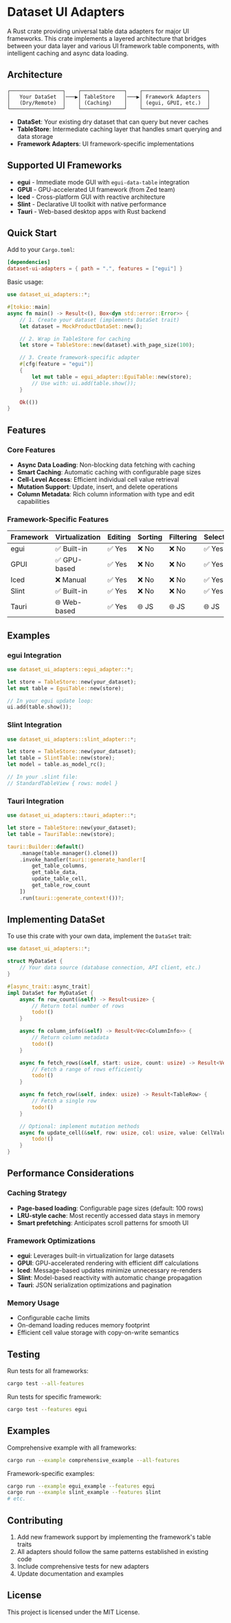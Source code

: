 # Dataset UI Adapters

A Rust crate providing universal table data adapters for major UI frameworks. This crate implements a layered architecture that bridges between your data layer and various UI framework table components, with intelligent caching and async data loading.

## Architecture

```
┌─────────────────┐    ┌──────────────┐    ┌─────────────────────┐
│   Your DataSet  │───▶│ TableStore   │───▶│ Framework Adapters  │
│   (Dry/Remote)  │    │ (Caching)    │    │ (egui, GPUI, etc.)  │
└─────────────────┘    └──────────────┘    └─────────────────────┘
```

- **DataSet**: Your existing dry dataset that can query but never caches
- **TableStore**: Intermediate caching layer that handles smart querying and data storage
- **Framework Adapters**: UI framework-specific implementations

## Supported UI Frameworks

- **egui** - Immediate mode GUI with `egui-data-table` integration
- **GPUI** - GPU-accelerated UI framework (from Zed team)
- **Iced** - Cross-platform GUI with reactive architecture
- **Slint** - Declarative UI toolkit with native performance
- **Tauri** - Web-based desktop apps with Rust backend

## Quick Start

Add to your `Cargo.toml`:

```toml
[dependencies]
dataset-ui-adapters = { path = ".", features = ["egui"] }
```

Basic usage:

```rust
use dataset_ui_adapters::*;

#[tokio::main]
async fn main() -> Result<(), Box<dyn std::error::Error>> {
    // 1. Create your dataset (implements DataSet trait)
    let dataset = MockProductDataSet::new();

    // 2. Wrap in TableStore for caching
    let store = TableStore::new(dataset).with_page_size(100);

    // 3. Create framework-specific adapter
    #[cfg(feature = "egui")]
    {
        let mut table = egui_adapter::EguiTable::new(store);
        // Use with: ui.add(table.show());
    }

    Ok(())
}
```

## Features

### Core Features

- **Async Data Loading**: Non-blocking data fetching with caching
- **Smart Caching**: Automatic caching with configurable page sizes
- **Cell-Level Access**: Efficient individual cell value retrieval
- **Mutation Support**: Update, insert, and delete operations
- **Column Metadata**: Rich column information with type and edit capabilities

### Framework-Specific Features

| Framework | Virtualization | Editing | Sorting | Filtering | Selection |
| --------- | -------------- | ------- | ------- | --------- | --------- |
| egui      | ✅ Built-in    | ✅ Yes  | ❌ No   | ❌ No     | ✅ Yes    |
| GPUI      | ✅ GPU-based   | ✅ Yes  | ❌ No   | ❌ No     | ✅ Yes    |
| Iced      | ❌ Manual      | ✅ Yes  | ❌ No   | ❌ No     | ✅ Yes    |
| Slint     | ✅ Built-in    | ✅ Yes  | ❌ No   | ❌ No     | ✅ Yes    |
| Tauri     | 🌐 Web-based   | ✅ Yes  | 🌐 JS   | 🌐 JS     | 🌐 JS     |

## Examples

### egui Integration

```rust
use dataset_ui_adapters::egui_adapter::*;

let store = TableStore::new(your_dataset);
let mut table = EguiTable::new(store);

// In your egui update loop:
ui.add(table.show());
```

### Slint Integration

```rust
use dataset_ui_adapters::slint_adapter::*;

let store = TableStore::new(your_dataset);
let table = SlintTable::new(store);
let model = table.as_model_rc();

// In your .slint file:
// StandardTableView { rows: model }
```

### Tauri Integration

```rust
use dataset_ui_adapters::tauri_adapter::*;

let store = TableStore::new(your_dataset);
let table = TauriTable::new(store);

tauri::Builder::default()
    .manage(table.manager().clone())
    .invoke_handler(tauri::generate_handler![
        get_table_columns,
        get_table_data,
        update_table_cell,
        get_table_row_count
    ])
    .run(tauri::generate_context!())?;
```

## Implementing DataSet

To use this crate with your own data, implement the `DataSet` trait:

```rust
use dataset_ui_adapters::*;

struct MyDataSet {
    // Your data source (database connection, API client, etc.)
}

#[async_trait::async_trait]
impl DataSet for MyDataSet {
    async fn row_count(&self) -> Result<usize> {
        // Return total number of rows
        todo!()
    }

    async fn column_info(&self) -> Result<Vec<ColumnInfo>> {
        // Return column metadata
        todo!()
    }

    async fn fetch_rows(&self, start: usize, count: usize) -> Result<Vec<TableRow>> {
        // Fetch a range of rows efficiently
        todo!()
    }

    async fn fetch_row(&self, index: usize) -> Result<TableRow> {
        // Fetch a single row
        todo!()
    }

    // Optional: implement mutation methods
    async fn update_cell(&self, row: usize, col: usize, value: CellValue) -> Result<()> {
        todo!()
    }
}
```

## Performance Considerations

### Caching Strategy

- **Page-based loading**: Configurable page sizes (default: 100 rows)
- **LRU-style cache**: Most recently accessed data stays in memory
- **Smart prefetching**: Anticipates scroll patterns for smooth UI

### Framework Optimizations

- **egui**: Leverages built-in virtualization for large datasets
- **GPUI**: GPU-accelerated rendering with efficient diff calculations
- **Iced**: Message-based updates minimize unnecessary re-renders
- **Slint**: Model-based reactivity with automatic change propagation
- **Tauri**: JSON serialization optimizations and pagination

### Memory Usage

- Configurable cache limits
- On-demand loading reduces memory footprint
- Efficient cell value storage with copy-on-write semantics

## Testing

Run tests for all frameworks:

```bash
cargo test --all-features
```

Run tests for specific framework:

```bash
cargo test --features egui
```

## Examples

Comprehensive example with all frameworks:

```bash
cargo run --example comprehensive_example --all-features
```

Framework-specific examples:

```bash
cargo run --example egui_example --features egui
cargo run --example slint_example --features slint
# etc.
```

## Contributing

1. Add new framework support by implementing the framework's table traits
2. All adapters should follow the same patterns established in existing code
3. Include comprehensive tests for new adapters
4. Update documentation and examples

## License

This project is licensed under the MIT License.
